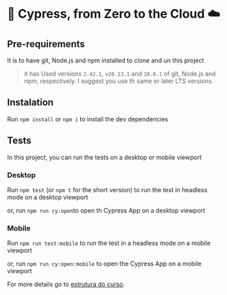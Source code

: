 # 🌲 Cypress, from Zero to the Cloud ☁️


## Pre-requirements

It is to have git, Node.js and npm installed to clone and un this project

> it has Used versions `2.42.1`, `v20.13.1` and `10.8.1` of git, Node.js and npm, respectively. I suggest you use th same or later LTS versions.

## Instalation

Run `npm install` or `npm i` to install the dev dependencies

## Tests

In this project, you can run the tests on a desktop or mobile viewport

### Desktop

Run `npm test` (or `npm t` for the short version) to run the test in headless mode on a desktop viewport

or, run `npm run cy:open`to open th Cypress App on a desktop viewport

### Mobile

Run `npm run test:mobile` to run the test in a headless mode on a mobile viewport

or, run `npm run cy:open:mobile` to open the Cypress App on a mobile viewport

For more details go to [estrutura do curso](./lessons/_course-structure_.md).
